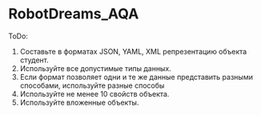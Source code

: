 # RobotDreams_AQA
ToDo:
1. Составьте в форматах JSON, YAML, XML репрезентацию объекта студент.
2. Используйте все допустимые типы данных.
3. Если формат позволяет одни и те же данные представить разными способами, используйте разные способы
4. Используйте не менее 10 свойств объекта.
5. Используйте вложенные объекты.